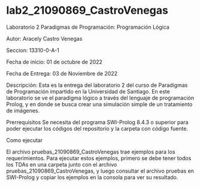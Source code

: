 # lab2_21090869_CastroVenegas

Laboratorio 2 Paradigmas de Programación: Programación Lógica

Autor: Aracely Castro Venegas

Seccion: 13310-0-A-1

Fecha de inicio: 01 de octubre de 2022

Fecha de Entrega: 03 de Noviembre de 2022

Descripción:
Esta es la entrega del laboratorio 2 del curso de Paradigmas de Programación 
impartido en la Universidad de Santiago. En este laboratorio se ve el paradigma
lógico a través del lenguaje de programación Prolog, y en donde 
se busca crear una simulación simple de un tratamiento de imágenes.

Prerrequisitos
Se necesita del programa SWI-Prolog 8.4.3 o superior para poder ejecutar los códigos 
del repositorio y la carpeta con código fuente.

Como ejecutar

El archivo pruebas_21090869_CastroVenegas trae ejemplos para los requerimientos. Para ejecutar 
estos ejemplos, primero se debe tener todos los TDAs en una carpeta junto con el archivo 
pruebas_21090869_CastroVenegas, y luego consultar el archivo pruebas en SWI-Prolog y copiar los ejemplos 
en la consola para ver su resultado.